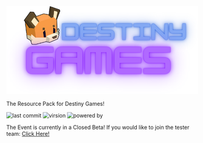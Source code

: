 ![DestinyGames Logo](https://github.com/Astrofox-Studios/DESTINYResource/blob/main/logo.png)

The Resource Pack for Destiny Games! 

![last commit](https://img.shields.io/github/last-commit/Astrofox-Studios/DESTINYResource?style=for-the-badge) ![virsion](https://img.shields.io/badge/Minecraft-1.20.4-8403fc?style=for-the-badge) ![powered by](https://img.shields.io/badge/Powered_by-EXPHost-038cfc?style=for-the-badge)

The Event is currently in a Closed Beta! If you would like to join the tester team: [Click Here!](https://destinygames.org)